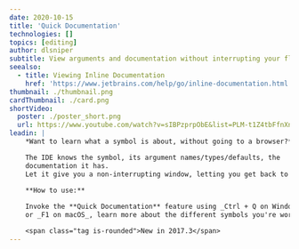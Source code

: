 ```yaml
---
date: 2020-10-15
title: 'Quick Documentation'
technologies: []
topics: [editing]
author: dlsniper
subtitle: View arguments and documentation without interrupting your flow.
seealso:
  - title: Viewing Inline Documentation
    href: 'https://www.jetbrains.com/help/go/inline-documentation.html'
thumbnail: ./thumbnail.png
cardThumbnail: ./card.png
shortVideo:
  poster: ./poster_short.png
  url: https://www.youtube.com/watch?v=sIBPzprpObE&list=PLM-t1Z4tbFfnXnghmtk6WVz10_pivOw25&index=22&t=0s
leadin: |
    *Want to learn what a symbol is about, without going to a browser?*

    The IDE knows the symbol, its argument names/types/defaults, the
    documentation it has.
    Let it give you a non-interrupting window, letting you get back to work.

    **How to use:**
    
    Invoke the **Quick Documentation** feature using _Ctrl + Q on Windows/Linux_
    or _F1 on macOS_, learn more about the different symbols you're working with.

    <span class="tag is-rounded">New in 2017.3</span>
---
```

